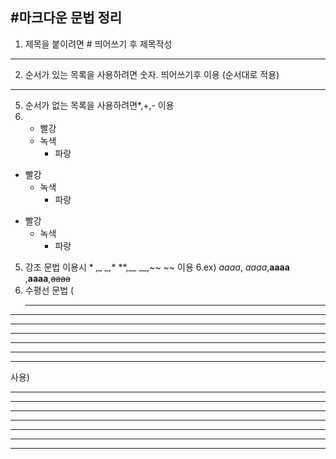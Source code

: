 ## #마크다운 문법 정리
1. 제목을 붙이려면 # 띄어쓰기 후 제목작성
* * *
2. 순서가 있는 목록을 사용하려면 숫자. 띄어쓰기후 이용 (순서대로 적용)
* * *
5.  순서가 없는 목록을 사용하려면*,+,- 이용
6. * 빨강
    * 녹색
      * 파랑

+ 빨강
  + 녹색
    + 파랑

- 빨강
  - 녹색
    - 파랑
  
5. 강조 문법 이용시 * *,_ _,** **,__ __,~~ ~~ 이용
6.ex) *aaaa*, _aaaa_,**aaaa** ,__aaaa__,~~aaaa~~
7. 수평선 문법 (<hr/>

* * *

***

- - -

---

_ _ _

___

사용)
<hr/>

* * *

***

- - -

---

_ _ _

___


